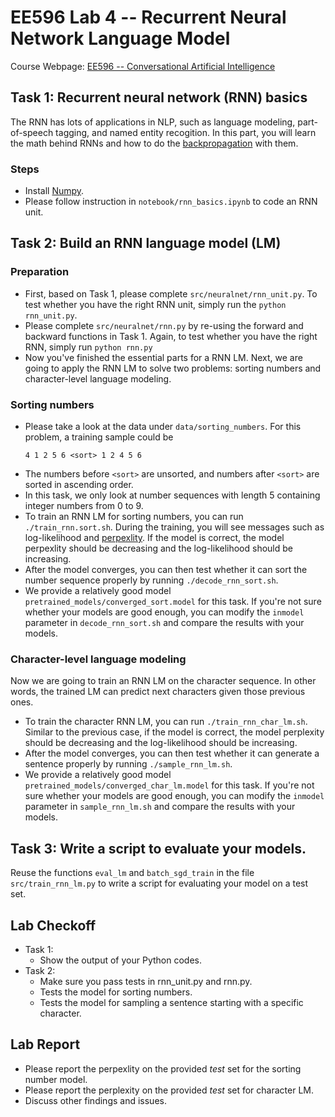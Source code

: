 # EE596 Lab 4 -- Recurrent Neural Network Language Model

Course Webpage: [EE596 -- Conversational Artificial Intelligence](https://hao-fang.github.io/ee596_spr2018/)

## Task 1: Recurrent neural network (RNN) basics
The RNN has lots of applications in NLP, such as language modeling, part-of-speech tagging, and named entity recogition. In this part, you will learn the math behind RNNs and how to do the [backpropagation](https://en.wikipedia.org/wiki/Backpropagation) with them.

### Steps
* Install [Numpy](http://www.numpy.org/).
* Please follow instruction in `notebook/rnn_basics.ipynb` to code an RNN unit.

## Task 2: Build an RNN language model (LM)

### Preparation
* First, based on Task 1, please complete `src/neuralnet/rnn_unit.py`. To test whether you have the right RNN unit, simply run the `python rnn_unit.py`.
* Please complete `src/neuralnet/rnn.py` by re-using the forward and backward functions in Task 1. Again, to test whether you have the right RNN, simply run `python rnn.py`
* Now you've finished the essential parts for a RNN LM. Next, we are going to apply the RNN LM to solve two problems: sorting numbers and character-level language modeling.

### Sorting numbers
* Please take a look at the data under `data/sorting_numbers`. For this problem, a training sample could be
	```
	4 1 2 5 6 <sort> 1 2 4 5 6
	```
* The numbers before `<sort>` are unsorted, and numbers after `<sort>` are sorted in ascending order. 
* In this task, we only look at number sequences with length 5 containing integer numbers from 0 to 9.
* To train an RNN LM for sorting numbers, you can run `./train_rnn.sort.sh`. During the training, you will see messages such as log-likelihood and [perpexlity](https://en.wikipedia.org/wiki/Perplexity). If the model is correct, the model perpexlity should be decreasing and the log-likelihood should be increasing.
* After the model converges, you can then test whether it can sort the number sequence properly by running `./decode_rnn_sort.sh`.
* We provide a relatively good model `pretrained_models/converged_sort.model` for this task. If you're not sure whether your models are good enough, you can modify the `inmodel` parameter in `decode_rnn_sort.sh` and compare the results with your models.

###  Character-level language modeling
Now we are going to train an RNN LM on the character sequence. In other words, the trained LM can predict next characters given those previous ones.

* To train the character RNN LM, you can run `./train_rnn_char_lm.sh`. Similar to the previous case, if the model is correct, the model perplexity should be decreasing and the log-likelihood should be increasing.
* After the model converges, you can then test whether it can generate a sentence properly by running `./sample_rnn_lm.sh`.
* We provide a relatively good model `pretrained_models/converged_char_lm.model` for this task. If you're not sure whether your models are good enough, you can modify the `inmodel` parameter in `sample_rnn_lm.sh` and compare the results with your models.

## Task 3: Write a script to evaluate your models.

Reuse the functions `eval_lm` and `batch_sgd_train` in the file `src/train_rnn_lm.py` to
write a script for evaluating your model on a test set.

## Lab Checkoff
* Task 1: 
	* Show the output of your Python codes.
* Task 2: 
	* Make sure you pass tests in rnn_unit.py and rnn.py.
	* Tests the model for sorting numbers.
	* Tests the model for sampling a sentence starting with a specific character.

## Lab Report
* Please report the perpexlity on the provided *test* set for the sorting number model. 
* Please report the perplexity on the provided *test* set for character LM.
* Discuss other findings and issues.
